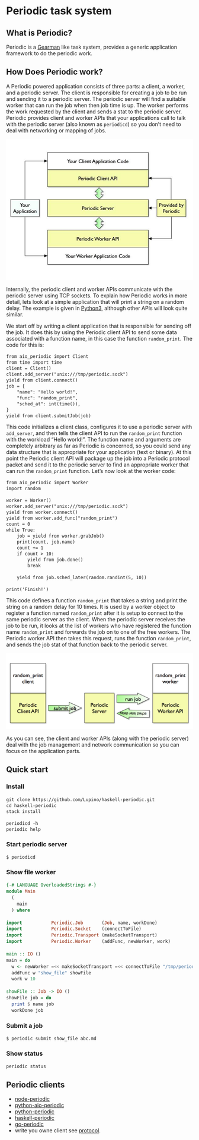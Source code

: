Periodic task system
====================

What is Periodic?
-----------------

Periodic is a [Gearman](http://gearman.org) like task system,
provides a generic application framework to do the periodic work.

How Does Periodic work?
-----------------------
A Periodic powered application consists of three parts: a client, a worker, and a periodic server.
The client is responsible for creating a job to be run and sending it to a periodic server.
The periodic server will find a suitable worker that can run the job when then job time is up.
The worker performs the work requested by the client and sends a stat to the periodic server.
Periodic provides client and worker APIs that your applications call to talk with the periodic server (also known as `periodicd`) so you don’t need to deal with networking or mapping of jobs.

![Periodic](https://raw.githubusercontent.com/Lupino/periodic/master/resources/periodic.jpg)

Internally, the periodic client and worker APIs communicate with the periodic server using TCP sockets.
To explain how Periodic works in more detail, lets look at a simple application that will print a string on a random delay.
The example is given in [Python3](http://python.org), although other APIs will look quite similar.


We start off by writing a client application that is responsible for sending off the job.
It does this by using the Periodic client API to send some data associated with a function name, in this case the function `random_print`. The code for this is:

    from aio_periodic import Client
    from time import time
    client = Client()
    client.add_server("unix:///tmp/periodic.sock")
    yield from client.connect()
    job = {
        "name": "Hello world!",
        "func": "random_print",
        "sched_at": int(time()),
    }
    yield from client.submitJob(job)

This code initializes a client class, configures it to use a periodic server with `add_server`,
and then tells the client API to run the `random_print` function with the workload “Hello world!”.
The function name and arguments are completely arbitrary as far as Periodic is concerned,
so you could send any data structure that is appropriate for your application (text or binary).
At this point the Periodic client API will package up the job into a Periodic protocol packet
and send it to the periodic server to find an appropriate worker that can run the `random_print` function.
Let’s now look at the worker code:

    from aio_periodic import Worker
    import random

    worker = Worker()
    worker.add_server("unix:///tmp/periodic.sock")
    yield from worker.connect()
    yield from worker.add_func("random_print")
    count = 0
    while True:
        job = yield from worker.grabJob()
        print(count, job.name)
        count += 1
        if count > 10:
            yield from job.done()
            break

        yield from job.sched_later(random.randint(5, 10))

    print('Finish!')

This code defines a function `random_print` that takes a string and print the string on a random delay for 10 times.
It is used by a worker object to register a function named `random_print`
after it is setup to connect to the same periodic server as the client.
When the periodic server receives the job to be run,
it looks at the list of workers who have registered the function name `random_print`
and forwards the job on to one of the free workers.
The Periodic worker API then takes this request,
runs the function `random_print`, and sends the job stat of that function back to the periodic server.

![Random print](https://raw.githubusercontent.com/Lupino/periodic/master/resources/random_print.png)

As you can see, the client and worker APIs (along with the periodic server) deal with the job management and network communication so you can focus on the application parts.


Quick start
----------

### Install

    git clone https://github.com/Lupino/haskell-periodic.git
    cd haskell-periodic
    stack install

    periodicd -h
    periodic help


### Start periodic server

    $ periodicd

### Show file worker

```haskell
{-# LANGUAGE OverloadedStrings #-}
module Main
  (
    main
  ) where

import           Periodic.Job       (Job, name, workDone)
import           Periodic.Socket    (connectToFile)
import           Periodic.Transport (makeSocketTransport)
import           Periodic.Worker    (addFunc, newWorker, work)

main :: IO ()
main = do
  w <- newWorker =<< makeSocketTransport =<< connectToFile "/tmp/periodic.sock"
  addFunc w "show_file" showFile
  work w 10

showFile :: Job -> IO ()
showFile job = do
  print $ name job
  workDone job
```

### Submit a job

    $ periodic submit show_file abc.md

### Show status

    periodic status


Periodic clients
----------------

* [node-periodic](https://github.com/Lupino/node-periodic)
* [python-aio-periodic](https://github.com/Lupino/python-aio-periodic)
* [python-periodic](https://github.com/Lupino/python-periodic)
* [haskell-periodic](https://github.com/Lupino/haskell-periodic/tree/master/periodic-client)
* [go-periodic](https://github.com/Lupino/go-periodic)
* write you owne client see [protocol](https://github.com/Lupino/haskell-periodic/blob/master/resources/protocol.txt).
